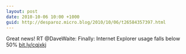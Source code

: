 ```yaml
---
layout: post
date: 2010-10-06 10:00 +1000
guid: http://desparoz.micro.blog/2010/10/06/t26584357397.html
---
```

Great news! RT @DaveWaite: Finally: Internet Explorer usage falls below 50% [bit.ly/cqjxkj](http://bit.ly/cqjxkj)
